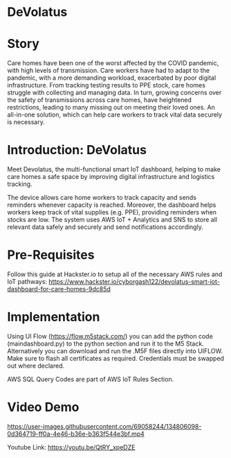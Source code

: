 # DeVolatus
# Story
Care homes have been one of the worst affected by the COVID pandemic, with high levels of transmission. Care workers have had to adapt to the pandemic, with a more demanding workload, exacerbated by poor digital infrastructure. From tracking testing results to PPE stock, care homes struggle with collecting and managing data. In turn, growing concerns over the safety of transmissions across care homes, have heightened restrictions, leading to many missing out on meeting their loved ones. An all-in-one solution, which can help care workers to track vital data securely is necessary.

# Introduction: DeVolatus
Meet Devolatus, the multi-functional smart IoT dashboard, helping to make care homes a safe space by improving digital infrastructure and logistics tracking.

The device allows care home workers to track capacity and sends reminders whenever capacity is reached. Moreover, the dashboard helps workers keep track of vital supplies (e.g. PPE), providing reminders when stocks are low. The system uses AWS IoT + Analytics and SNS to store all relevant data safely and securely and send notifications accordingly.

# Pre-Requisites
Follow this guide at Hackster.io to setup all of the necessary AWS rules and IoT pathways: https://www.hackster.io/cyborgash122/devolatus-smart-iot-dashboard-for-care-homes-9dc85d

# Implementation
Using UI Flow (https://flow.m5stack.com/) you can add the python code (maindashboard.py) to the python section and run it to the M5 Stack. Alternatively you can download and run the .M5F files directly into UIFLOW. Make sure to flash all certificates as required. Credentials must be swapped out where declared. 

AWS SQL Query Codes are part of AWS IoT Rules Section. 

# Video Demo
https://user-images.githubusercontent.com/69058244/134806098-0d364719-ff0a-4e46-b36e-b363f544e3bf.mp4

Youtube Link: https://youtu.be/QtRY_xpeDZE

